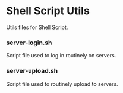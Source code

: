 # Shell Script Utils
Utils files for Shell Script.

### server-login.sh
Script file used to log in routinely on servers.

### server-upload.sh
Script file used to routinely upload to servers.